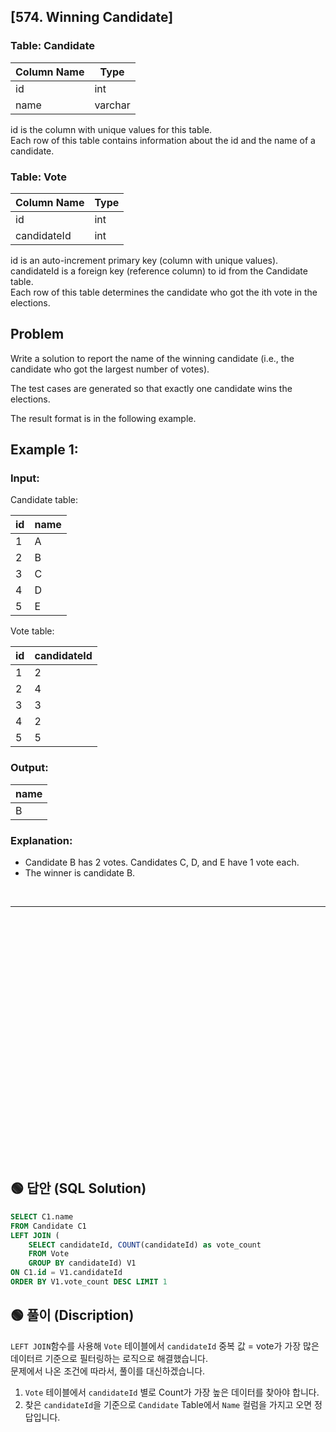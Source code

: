 ## [574. Winning Candidate]  

### Table: Candidate


| Column Name | Type     |
|-------------|----------|
| id          | int      |
| name        | varchar  |

id is the column with unique values for this table.  
Each row of this table contains information about the id and the name of a candidate.  
 

### Table: Vote


| Column Name | Type |
|-------------|------|
| id          | int  |
| candidateId | int  |

id is an auto-increment primary key (column with unique values).  
candidateId is a foreign key (reference column) to id from the Candidate table.  
Each row of this table determines the candidate who got the ith vote in the elections.  
 
## Problem 

Write a solution to report the name of the winning candidate (i.e., the candidate who got the largest number of votes).  

The test cases are generated so that exactly one candidate wins the elections.  

The result format is in the following example.  

 

## Example 1:

### Input: 

Candidate table:


| id | name |
|----|------|
| 1  | A    |
| 2  | B    |
| 3  | C    |
| 4  | D    |
| 5  | E    |

Vote table:

| id | candidateId |
|----|-------------|
| 1  | 2           |
| 2  | 4           |
| 3  | 3           |
| 4  | 2           |
| 5  | 5           |

### Output: 

| name |
|------|
| B    |

### Explanation: 
* Candidate B has 2 votes. Candidates C, D, and E have 1 vote each.
* The winner is candidate B.  



<br/>

---

<br/>
<br/>
<br/>
<br/>
<br/>
<br/>
<br/>
<br/>
<br/>
<br/>
<br/>
<br/>
<br/>
<br/>
<br/>
<br/>
<br/>
<br/>
<br/>
<br/>
<br/>
<br/>
<br/>


## 🟢 답안 (SQL Solution)

```sql
SELECT C1.name
FROM Candidate C1
LEFT JOIN (
    SELECT candidateId, COUNT(candidateId) as vote_count
    FROM Vote
    GROUP BY candidateId) V1  
ON C1.id = V1.candidateId
ORDER BY V1.vote_count DESC LIMIT 1
```

## 🟢 풀이 (Discription)
`LEFT JOIN`함수를 사용해 `Vote` 테이블에서  `candidateId` 중복 값 = vote가 가장 많은 데이터르 기준으로 필터링하는 로직으로 해결했습니다.   
문제에서 나온 조건에 따라서, 풀이를 대신하겠습니다. 

1. `Vote` 테이블에서 `candidateId` 별로 Count가 가장 높은 데이터를 찾아야 합니다.  
2. 찾은 `candidateId`을 기준으로 `Candidate` Table에서 `Name` 컬럼을 가지고 오면 정답입니다. 